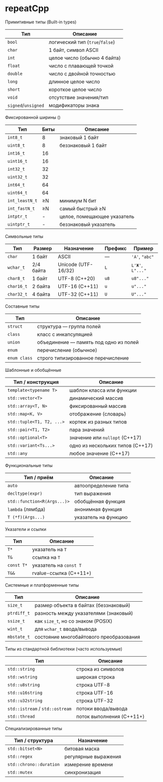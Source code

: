 
# repeatCpp


Примитивные типы (Built-in types)

| Тип                 | Описание                        |
| ------------------- | ------------------------------- |
| `bool`              | логический тип (`true`/`false`) |
| `char`              | 1 байт, символ ASCII            |
| `int`               | целое число (обычно 4 байта)    |
| `float`             | число с плавающей точкой        |
| `double`            | число с двойной точностью       |
| `long`              | длинное целое число             |
| `short`             | короткое целое число            |
| `void`              | отсутствие значения/тип         |
| `signed`/`unsigned` | модификаторы знака              |

Фиксированной ширины (<cstdint>)

| Тип            | Биты | Описание                    |
| -------------- | ---- | --------------------------- |
| `int8_t`       | 8    | знаковый 1 байт             |
| `uint8_t`      | 8    | беззнаковый 1 байт          |
| `int16_t`      | 16   |                             |
| `uint16_t`     | 16   |                             |
| `int32_t`      | 32   |                             |
| `uint32_t`     | 32   |                             |
| `int64_t`      | 64   |                             |
| `uint64_t`     | 64   |                             |
| `int_leastN_t` | ≥N   | минимум N бит               |
| `int_fastN_t`  | ≥N   | самый быстрый ≥N            |
| `intptr_t`     | -    | целое, помещающее указатель |
| `uintptr_t`    | -    | беззнаковый указатель       |


Символьные типы

| Тип        | Размер    | Назначение          | Префикс | Пример           |
| ---------- | --------- | ------------------- | ------- | ---------------- |
| `char`     | 1 байт    | ASCII               | —       | `'A'`, `"abc"`   |
| `wchar_t`  | 2/4 байта | Unicode (UTF-16/32) | `L`     | `L'Ж'`, `L"..."` |
| `char8_t`  | 1 байт    | UTF-8 (C++20)       | `u8`    | `u8"..."`        |
| `char16_t` | 2 байта   | UTF-16 (C++11)      | `u`     | `u"..."`         |
| `char32_t` | 4 байта   | UTF-32 (C++11)      | `U`     | `U"..."`         |

Составные типы

| Тип          | Описание                               |
| ------------ | -------------------------------------- |
| `struct`     | структура — группа полей               |
| `class`      | класс с инкапсуляцией                  |
| `union`      | объединение — память под одно из полей |
| `enum`       | перечисление (обычное)                 |
| `enum class` | строго типизированное перечисление     |


Шаблонные и обобщённые

| Тип / конструкция         | Описание                         |
| ------------------------- | -------------------------------- |
| `template<typename T>`    | шаблон класса или функции        |
| `std::vector<T>`          | динамический массив              |
| `std::array<T, N>`        | фиксированный массив             |
| `std::map<K, V>`          | отображение (словарь)            |
| `std::tuple<T1, T2, ...>` | кортеж из разных типов           |
| `std::pair<T1, T2>`       | пара значений                    |
| `std::optional<T>`        | значение или `nullopt` (C++17)   |
| `std::variant<Ts...>`     | одно из нескольких типов (C++17) |
| `std::any`                | любое значение (C++17)           |


Функциональные типы

| Тип / приём                 | Описание             |
| --------------------------- | -------------------- |
| `auto`                      | автоопределение типа |
| `decltype(expr)`            | тип выражения        |
| `std::function<R(Args...)>` | обобщённая функция   |
| `lambda` (лямбда)           | анонимная функция    |
| `T (*f)(Args...)`           | указатель на функцию |


Указатели и ссылки

| Тип        | Описание               |
| ---------- | ---------------------- |
| `T*`       | указатель на `T`       |
| `T&`       | ссылка на `T`          |
| `const T*` | указатель на `const T` |
| `T&&`      | rvalue-ссылка (C++11+) |


Системные и платформенные типы

| Тип         | Описание                                |
| ----------- | --------------------------------------- |
| `size_t`    | размер объекта в байтах (беззнаковый)   |
| `ptrdiff_t` | разность между указателями (знаковый)   |
| `ssize_t`   | как `size_t`, но со знаком (POSIX)      |
| `wint_t`    | для `wchar_t` ввода/вывода              |
| `mbstate_t` | состояние многобайтового преобразования |


Типы из стандартной библиотеки (часто используемые)

| Тип                             | Описание                  |
| ------------------------------- | ------------------------- |
| `std::string`                   | строка из символов        |
| `std::wstring`                  | широкая строка            |
| `std::u8string`                 | строка UTF-8              |
| `std::u16string`                | строка UTF-16             |
| `std::u32string`                | строка UTF-32             |
| `std::istream` / `std::ostream` | потоки ввода/вывода       |
| `std::thread`                   | поток выполнения (C++11+) |


Специализированные типы

| Тип / структура         | Назначение           |
| ----------------------- | -------------------- |
| `std::bitset<N>`        | битовая маска        |
| `std::regex`            | регулярные выражения |
| `std::chrono::duration` | измерение времени    |
| `std::mutex`            | синхронизация        |
